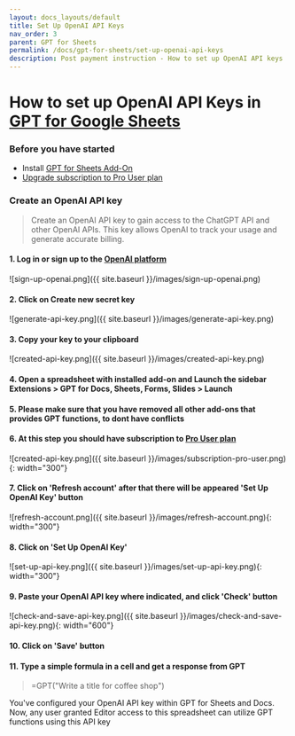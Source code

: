 ```yaml
---
layout: docs_layouts/default
title: Set Up OpenAI API Keys
nav_order: 3
parent: GPT for Sheets
permalink: /docs/gpt-for-sheets/set-up-openai-api-keys
description: Post payment instruction - How to set up OpenAI API keys
---
```


# How to set up OpenAI API Keys in <a href="/gpt-for-sheets/" target="_blank">GPT for Google Sheets</a>

### Before you have started
- Install <a href="https://workspace.google.com/marketplace/app/gpt_for_docs_sheets_forms_slides/466607203252" target="_blank">GPT for Sheets Add-On</a>
- <a href="/gpt-for-sheets/" target="_blank">Upgrade subscription to Pro User plan</a>


### Create an OpenAI API key

> Create an OpenAI API key to gain access to the ChatGPT API and other OpenAI APIs. This key allows OpenAI to track your usage and generate accurate billing.


#### 1. Log in or sign up to the <a href="https://platform.openai.com/account/api-keys" rel="noopener noreferrer nofollow" target="_blank">OpenAI platform</a>

![sign-up-openai.png]({{ site.baseurl }}/images/sign-up-openai.png)

#### 2. Click on Create new secret key

![generate-api-key.png]({{ site.baseurl }}/images/generate-api-key.png)

#### 3. Copy your key to your clipboard

![created-api-key.png]({{ site.baseurl }}/images/created-api-key.png)

#### 4. Open a spreadsheet with installed add-on and Launch the sidebar <b>Extensions > GPT for Docs, Sheets, Forms, Slides > Launch</b>
#### 5. Please make sure that you have removed all other add-ons that provides GPT functions, to dont have conflicts
#### 6. At this step you should have subscription to <a href="/gpt-for-sheets/" target="_blank">Pro User plan</a>
![created-api-key.png]({{ site.baseurl }}/images/subscription-pro-user.png){: width="300"}
#### 7. Click on 'Refresh account' after that there will be appeared 'Set Up OpenAI Key' button
![refresh-account.png]({{ site.baseurl }}/images/refresh-account.png){: width="300"}
#### 8. Click on 'Set Up OpenAI Key'
![set-up-api-key.png]({{ site.baseurl }}/images/set-up-api-key.png){: width="300"}
#### 9. Paste your OpenAI API key where indicated, and click 'Check' button
![check-and-save-api-key.png]({{ site.baseurl }}/images/check-and-save-api-key.png){: width="600"}
#### 10. Click on 'Save' button
#### 11. Type a simple formula in a cell and get a response from GPT
> =GPT("Write a title for coffee shop")

You've configured your OpenAI API key within GPT for Sheets and Docs. Now, any user granted Editor access to this spreadsheet can utilize GPT functions using this API key
